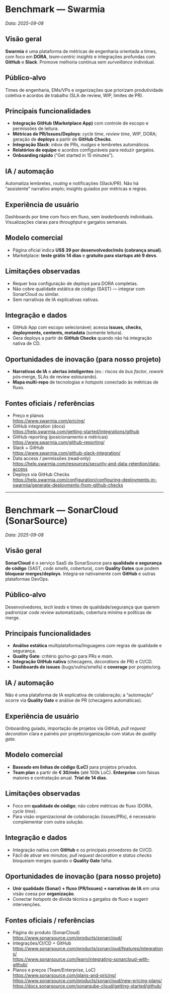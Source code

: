 # Benchmark — Swarmia
_Data: 2025-09-08_

## Visão geral
**Swarmia** é uma plataforma de métricas de engenharia orientada a times, com foco em **DORA**, *team‑centric insights* e integrações profundas com **GitHub** e **Slack**. Promove melhoria contínua sem *surveillance* individual.

## Público‑alvo
Times de engenharia, EMs/VPs e organizações que priorizam produtividade coletiva e acordos de trabalho (SLA de review, WIP, limites de PR).

## Principais funcionalidades
- **Integração GitHub (Marketplace App)** com controle de escopo e permissões de leitura.  
- **Métricas de PR/Issues/Deploys**: *cycle time*, *review time*, *WIP*, DORA; geração de **deploys** a partir de **GitHub Checks**.  
- **Integração Slack**: *inbox* de PRs, *nudges* e lembretes automáticos.  
- **Relatórios de equipe** e acordos configuráveis para reduzir gargalos.  
- **Onboarding rápido** (“Get started in 15 minutes”).

## IA / automação
Automatiza lembretes, *routing* e notificações (Slack/PR). Não há “assistente” narrativo amplo; insights guiados por métricas e regras.

## Experiência de usuário
Dashboards por time com foco em fluxo, sem *leaderboards* individuais. Visualizações claras para *throughput* e gargalos semanais.

## Modelo comercial
- Página oficial indica **US$ 39 por desenvolvedor/mês (cobrança anual)**.  
- Marketplace: **teste grátis 14 dias** e **gratuito para startups até 9 devs**.

## Limitações observadas
- Requer boa configuração de *deploys* para DORA completas.  
- Não cobre qualidade estática de código (SAST) — integrar com SonarCloud ou similar.  
- Sem narrativas de IA explicativas nativas.

## Integração e dados
- GitHub App com escopo selecionável; acessa **issues, checks, deployments, contents, metadata** (somente leitura).  
- Gera deploys a partir de **GitHub Checks** quando não há integração nativa de CD.

## Oportunidades de inovação (para nosso projeto)
- **Narrativas de IA** e **alertas inteligentes** (ex.: riscos de *bus factor*, *rework* pós‑merge, SLAs de review estourando).  
- **Mapa multi‑repo** de tecnologias e *hotspots* conectado às métricas de fluxo.

## Fontes oficiais / referências
- Preço e planos  
  https://www.swarmia.com/pricing/  
- GitHub integration (docs)  
  https://help.swarmia.com/getting-started/integrations/github  
- GitHub reporting (posicionamento e métricas)  
  https://www.swarmia.com/github-reporting/  
- Slack + GitHub  
  https://www.swarmia.com/github-slack-integration/  
- Data access / permissões (read‑only)  
  https://help.swarmia.com/resources/security-and-data-retention/data-access  
- Deploys via GitHub Checks  
  https://help.swarmia.com/configuration/configuring-deployments-in-swarmia/generate-deployments-from-github-checks

----------------


# Benchmark — SonarCloud (SonarSource)
_Data: 2025-09-08_

## Visão geral
**SonarCloud** é o serviço SaaS da SonarSource para **qualidade e segurança de código** (SAST, *code smells*, cobertura), com **Quality Gates** que podem **bloquear merges/deploys**. Integra‑se nativamente com **GitHub** e outras plataformas DevOps.

## Público‑alvo
Desenvolvedores, *tech leads* e times de qualidade/segurança que querem padronizar *code review* automatizado, cobertura mínima e políticas de merge.

## Principais funcionalidades
- **Análise estática** multiplataforma/linguagens com regras de qualidade e segurança.  
- **Quality Gate**: critério go/no‑go para PRs e *main*.  
- **Integração GitHub nativa** (checagens, *decorations* de PR) e CI/CD.  
- **Dashboards de issues** (bugs/vulns/smells) e **coverage** por projeto/org.

## IA / automação
Não é uma plataforma de IA explicativa de colaboração; a “automação” ocorre via **Quality Gate** e análise de PR (checagens automáticas).

## Experiência de usuário
Onboarding guiado, importação de projetos via GitHub, *pull request decoration* clara e painéis por projeto/organização com status de *quality gate*.

## Modelo comercial
- **Baseado em linhas de código (LoC)** para projetos privados.  
- **Team plan** a partir de **€ 30/mês** (até 100k LoC). **Enterprise** com faixas maiores e contratação anual. **Trial de 14 dias**.

## Limitações observadas
- Foco em **qualidade de código**; não cobre métricas de fluxo (DORA, *cycle time*).  
- Para visão organizacional de colaboração (issues/PRs), é necessário complementar com outra solução.  

## Integração e dados
- Integração nativa com **GitHub** e os principais provedores de CI/CD.  
- Fácil de ativar em minutos; *pull request decoration* e *status checks* bloqueiam merges quando o **Quality Gate** falha.

## Oportunidades de inovação (para nosso projeto)
- **Unir qualidade (Sonar) + fluxo (PR/Issues) + narrativas de IA** em uma visão coesa por **organização**.  
- Conectar *hotspots* de dívida técnica a gargalos de fluxo e sugerir intervenções.

## Fontes oficiais / referências
- Página do produto (SonarCloud)  
  https://www.sonarsource.com/products/sonarcloud/  
- Integrações/CI/CD + GitHub  
  https://www.sonarsource.com/products/sonarcloud/features/integrations/  
  https://www.sonarsource.com/learn/integrating-sonarcloud-with-github/  
- Planos e preços (Team/Enterprise, LoC)  
  https://www.sonarsource.com/plans-and-pricing/  
  https://www.sonarsource.com/products/sonarcloud/new-pricing-plans/  
  https://docs.sonarsource.com/sonarqube-cloud/getting-started/github/